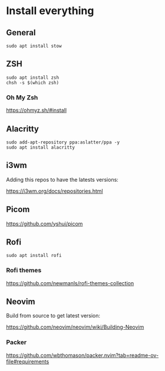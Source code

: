 # Install everything

## General
```
sudo apt install stow
```

## ZSH
```
sudo apt install zsh
chsh -s $(which zsh)
```

### Oh My Zsh
https://ohmyz.sh/#install

## Alacritty
```
sudo add-apt-repository ppa:aslatter/ppa -y
sudo apt install alacritty
```

## i3wm
Adding this repos to have the latests versions:

https://i3wm.org/docs/repositories.html

## Picom
https://github.com/yshui/picom

## Rofi
```
sudo apt install rofi
```

### Rofi themes
https://github.com/newmanls/rofi-themes-collection

## Neovim
Build from source to get latest version:

https://github.com/neovim/neovim/wiki/Building-Neovim

### Packer
https://github.com/wbthomason/packer.nvim?tab=readme-ov-file#requirements
